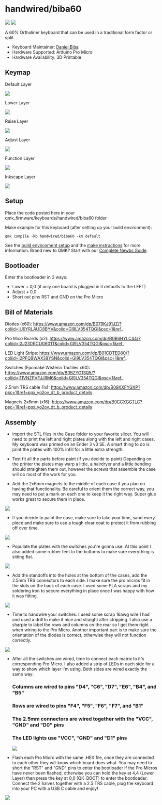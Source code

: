 # handwired/biba60

![](https://i.imgur.com/y4LSuKU.jpeg)
![](https://i.imgur.com/w4r3J1u.jpeg)

A 60% Ortholiner keyboard that can be used in a traditional form factor or split.

* Keyboard Maintainer: [Daniel Biba](https://github.com/danbiba)
* Hardware Supported: Arduino Pro Micro
* Hardware Availability: 3D Printable

## Keymap

Default Layer

![](images/biba-ortho-split-60-(default-layer).jpg)


Lower Layer

![](images/biba-ortho-split-60-(lower-layer1).jpg)


Raise Layer

![](images/biba-ortho-split-60-(raise-layer).jpg)


Adjust Layer

![](images/biba-ortho-split-60-(adjust-layer).jpg)


Function Layer

![](images/biba-ortho-split-60-(function-layer).jpg)


Inkscape Layer

![](images/biba-ortho-split-60-(inkscape-layer).jpg)


## Setup
Place the code posted here in your qmk_firmware/keyboards/handwired/biba60 folder

Make example for this keyboard (after setting up your build environment):

    qmk compile -kb handwired/biba60 -km default

See the [build environment setup](https://docs.qmk.fm/#/getting_started_build_tools) and the [make instructions](https://docs.qmk.fm/#/getting_started_make_guide) for more information. Brand new to QMK? Start with our [Complete Newbs Guide](https://docs.qmk.fm/#/newbs).

## Bootloader

Enter the bootloader in 3 ways:

* Lower + 0,0 (if only one board is plugged in it defaults to the LEFT)
* Adjust + 0,0
* Short out pins RST and GND on the Pro Micro

## Bill of Materials
Diodes (x60): https://www.amazon.com/dp/B079KJ91JZ/?coliid=IU9YRLAUD8BYV&colid=GI9LV354TQGI&psc=1&ref_
    
Pro Mico Boards (x2): https://www.amazon.com/dp/B0B6HYLC44/?coliid=I2J23DRCUG601T&colid=GI9LV354TQGI&psc=1&ref_
    
LED Light Strips: https://www.amazon.com/dp/B01CDTED80/?coliid=I2PFQBWAX38YSN&colid=GI9LV354TQGI&psc=1&ref_
    
Switches (Epomake Wisteria Tactiles x60): https://www.amazon.com/dp/B0BZYG13Q5/?coliid=I11VNZPVFJJRM6&colid=GI9LV354TQGI&psc=1&ref_
    
2.5mm TRS cable (1x): https://www.amazon.com/dp/B09XXFYGXP?psc=1&ref=ppx_yo2ov_dt_b_product_details
    
Magnets 2x6mm (x16): https://www.amazon.com/dp/B0CCXGGTLC?psc=1&ref=ppx_yo2ov_dt_b_product_details

## Assembly

* Import the STL files in the Case folder to your favorite slicer. You will need to print the left and right plates along with the left and right cases. My keyboard was printed on an Ender 3 v3 SE. A smart thing to do is print the plates with 100% infill for a little extra strength.

* Test fit all the parts before paint (if you decide to paint) Depending on the printer the plates may warp a little, a hairdryer and a little bending should straighten them out, however the screws that assemble the case will do most of the work for you.

* Add the 2x6mm magnets to the middle of each case if you plan on having that functionality. Be careful to orient them the correct way, you may need to put a mark on each one to keep it the right way. Super glue works great to secure them in place.

![](https://i.imgur.com/zlIkq7a.jpeg)

* If you decide to paint the case, make sure to take your time, sand every piece and make sure to use a tough clear coat to protect it from rubbing off over time.

![](https://i.imgur.com/Vrs4s8h.jpeg)

* Populate the plates with the switches you're gonna use. At this point I also added some rubber feet to the bottoms to make sure everything is sitting flat.

![](https://i.imgur.com/D9tDANE.jpeg)

* Add the standoffs into the holes at the bottom of the cases, add the 2.5mm TRS connectors to each side. I make sure the pro micros fit in the slots on the back of each case. I used some PLA scraps and my soldering iron to secure everything in place once I was happy with how it was fitting.

![](https://i.imgur.com/odhtBsY.jpeg) 

* Time to handwire your switches. I used some scrap 16awg wire I had and used a drill to make it nice and straight after stripping. I also use a sharpie to label the rows and columns on the rear so I get them right when wiring to the Pro Micro. Another important part is to make sure the orientation of the diodes is correct, otherwise they will not function correctly.

![](https://i.imgur.com/LylF4uO.jpeg)

* After all the switches are wired, time to connect each matrix to it's corresponding Pro Micro.  I also added a strip of LEDs in each side for a way to show which layer I'm using. Both sides are wired exactly the same way: 
    ### Columns are wired to pins "D4", "C6", "D7", "E6", "B4", and "B5"
    ### Rows are wired to pins "F4", "F5", "F6", "F7", and "B1"
    ### The 2.5mm connectors are wired together with the "VCC", "GND" and "D0" pins
    ### The LED lights use "VCC", "GND" and "D1" pins

  ![](https://i.imgur.com/wkiNOkX.jpeg)

* Flash each Pro Micro with the same .HEX file, once they are connected to each other they will know which board does what. You may need to short the "RST" and "GND" pins to enter the bootloader if the Pro Micros have never been flashed, otherwise you can hold the key at 4,4 (Lower Layer) then press the key at 0,0 (QK_BOOT) to enter the bootloader. Connect the 2 halves together with a 2.5 TRS cable, plug the keyboard into your PC with a USB C cable and enjoy!

![](https://i.imgur.com/SRCwL41.jpeg)

